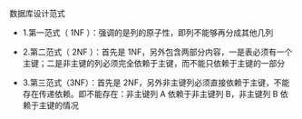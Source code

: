 数据库设计范式

- 1.第一范式（ 1NF ）：强调的是列的原子性，即列不能够再分成其他几列

- 2.第二范式（ 2NF ）：首先是 1NF，另外包含两部分内容，一是表必须有一个主键；二是非主键的列必须完全依赖于主键，而不能只依赖于主键的一部分

- 3.第三范式（3NF）：首先是 2NF，另外非主键列必须直接依赖于主键，不能存在传递依赖。即不能存在：非主键列 A 依赖于非主键列 B，非主键列 B 依赖于主键的情况
